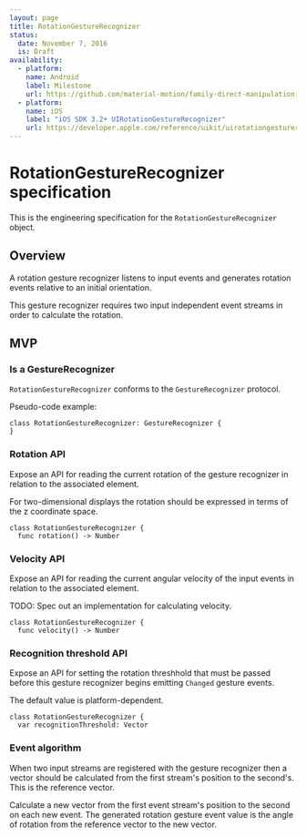 ```yaml
---
layout: page
title: RotationGestureRecognizer
status:
  date: November 7, 2016
  is: Draft
availability:
  - platform:
    name: Android
    label: Milestone
    url: https://github.com/material-motion/family-direct-manipulation-android/milestone/1
  - platform:
    name: iOS
    label: "iOS SDK 3.2+ UIRotationGestureRecognizer"
    url: https://developer.apple.com/reference/uikit/uirotationgesturerecognizer
---
```


# RotationGestureRecognizer specification

This is the engineering specification for the `RotationGestureRecognizer` object.

## Overview

A rotation gesture recognizer listens to input events and generates rotation events relative to
an initial orientation.

This gesture recognizer requires two input independent event streams in order to calculate the
rotation.

## MVP

### Is a GestureRecognizer

`RotationGestureRecognizer` conforms to the `GestureRecognizer` protocol.

Pseudo-code example:

```
class RotationGestureRecognizer: GestureRecognizer {
}
```

### Rotation API

Expose an API for reading the current rotation of the gesture recognizer in relation to the
associated element.

For two-dimensional displays the rotation should be expressed in terms of the z coordinate space.

```
class RotationGestureRecognizer {
  func rotation() -> Number
```

### Velocity API

Expose an API for reading the current angular velocity of the input events in relation to the
associated element.

TODO: Spec out an implementation for calculating velocity.

```
class RotationGestureRecognizer {
  func velocity() -> Number
```

### Recognition threshold API

Expose an API for setting the rotation threshhold that must be passed before this gesture
recognizer begins emitting `Changed` gesture events.

The default value is platform-dependent.

```
class RotationGestureRecognizer {
  var recognitionThreshold: Vector
```

### Event algorithm

When two input streams are registered with the gesture recognizer then a vector should be calculated
from the first stream's position to the second's. This is the reference vector.

Calculate a new vector from the first event stream's position to the second on each new event. The
generated rotation gesture event value is the angle of rotation from the reference vector to the new
vector.

